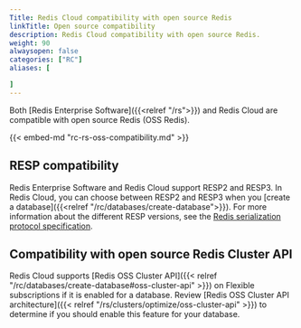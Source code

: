 ```yaml
---
Title: Redis Cloud compatibility with open source Redis
linkTitle: Open source compatibility
description: Redis Cloud compatibility with open source Redis.
weight: 90
alwaysopen: false
categories: ["RC"]
aliases: [

]
---
```


Both [Redis Enterprise Software]({{<relref "/rs">}}) and Redis Cloud are compatible with open source
Redis (OSS Redis). 

{{< embed-md "rc-rs-oss-compatibility.md"  >}}

## RESP compatibility

Redis Enterprise Software and Redis Cloud support RESP2 and RESP3. In Redis Cloud, you can choose between RESP2 and RESP3 when you [create a database]({{<relref "/rc/databases/create-database">}}). For more information about the different RESP versions, see the [Redis serialization protocol specification](https://redis.io/docs/reference/protocol-spec/#resp-versions).

## Compatibility with open source Redis Cluster API

Redis Cloud supports [Redis OSS Cluster API]({{< relref "/rc/databases/create-database#oss-cluster-api" >}}) on Flexible subscriptions if it is enabled for a database. Review [Redis OSS Cluster API architecture]({{< relref "/rs/clusters/optimize/oss-cluster-api" >}}) to determine if you should enable this feature for your database.